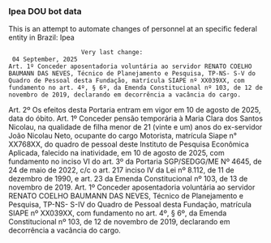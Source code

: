  ### Ipea DOU bot data
 This is an attempt to automate changes of personnel at an specific federal entity in Brazil: Ipea
 
                        Very last change: 
 	 04 September, 2025
	Art. 1º Conceder aposentadoria voluntária ao servidor RENATO COELHO BAUMANN DAS NEVES, Técnico de Planejamento e Pesquisa, TP-NS- S-V do Quadro de Pessoal desta Fundação, matrícula SIAPE nº XX039XX, com fundamento no art. 4º, § 6º, da Emenda Constitucional nº 103, de 12 de novembro de 2019, declarando em decorrência a vacância do cargo.
Art. 2º Os efeitos desta Portaria entram em vigor em 10 de agosto de 2025, data do óbito.
Art. 1º Conceder pensão temporária à Maria Clara dos Santos Nicolau, na qualidade de filha menor de 21 (vinte e um) anos do ex-servidor João Nicolau Neto, ocupante do cargo Motorista, matrícula Siape n° XX768XX, do quadro de pessoal deste Instituto de Pesquisa Econômica Aplicada, falecido na inatividade, em 10 de agosto de 2025, com fundamento no inciso VI do art. 3º da Portaria SGP/SEDGG/ME Nº 4645, de 24 de maio de 2022, c/c o art. 217 inciso IV da Lei nº 8.112, de 11 de dezembro de 1990, e art. 23 da Emenda Constitucional nº 103, de 13 de novembro de 2019.
Art. 1º Conceder aposentadoria voluntária ao servidor RENATO COELHO BAUMANN DAS NEVES, Técnico de Planejamento e Pesquisa, TP-NS- S-IV do Quadro de Pessoal desta Fundação, matrícula SIAPE nº XX039XX, com fundamento no art. 4º, § 6º, da Emenda Constitucional nº 103, de 12 de novembro de 2019, declarando em decorrência a vacância do cargo.
